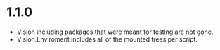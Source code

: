 # 1.1.0
* Vision including packages that were meant for testing are not gone.
* Vision.Enviroment includes all of the mounted trees per script.